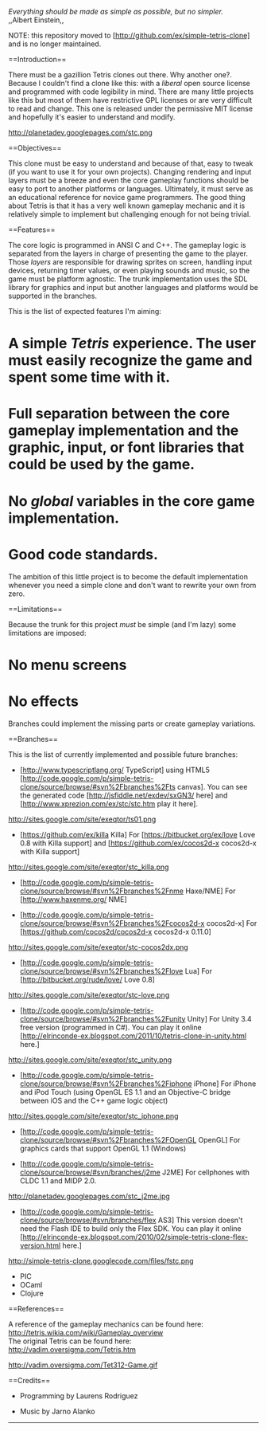 _Everything should be made as simple as possible, but no simpler._<br>
,,Albert Einstein,,

NOTE: this repository moved to [http://github.com/ex/simple-tetris-clone] and is no longer maintained.

==Introduction==

There must be a gazillion Tetris clones out there. Why another one?.
Because I couldn't find a clone like this: with a _liberal_ open source license and programmed with code legibility in mind. There are many little projects like this but most of them have restrictive GPL licenses or are very difficult to read and change. This one is released under the permissive MIT license and hopefully it's easier to understand and modify.

  http://planetadev.googlepages.com/stc.png

==Objectives==

This clone must be easy to understand and because of that, easy to tweak (if you want to use it for your own projects). Changing rendering and input layers must be a breeze and even the core gameplay functions should be easy to port to another platforms or languages.
Ultimately, it must serve as an educational reference for novice game programmers. The good thing about Tetris is that it has a very well known gameplay mechanic and it is relatively simple to implement but challenging enough for not being trivial.

==Features==

The core logic is programmed in ANSI C and C++. The gameplay logic is separated from the layers in charge of presenting the game to the player. Those _layers_ are responsible for drawing sprites on screen, handling input devices, returning timer values, or even playing sounds and music, so the game must be platform agnostic. The trunk implementation uses the SDL library for graphics and input but another languages and platforms would be supported in the branches.

This is the list of expected features I'm aiming:

  # A simple _Tetris_ experience. The user must easily recognize the game and spent some time with it.
  # Full separation between the core gameplay implementation and the graphic, input, or font libraries that could be used by the game.
  # No _global_ variables in the core game implementation.
  # Good code standards.

The ambition of this little project is to become the default implementation whenever you need a simple clone and don't want to rewrite your own from zero.

==Limitations==

Because the trunk for this project _must_ be simple (and I'm lazy) some limitations are imposed:

  # No menu screens
  # No effects

Branches could implement the missing parts or create gameplay variations.

==Branches==

This is the list of currently implemented and possible future branches:

  * [http://www.typescriptlang.org/ TypeScript] using HTML5 [http://code.google.com/p/simple-tetris-clone/source/browse/#svn%2Fbranches%2Fts canvas]. You can see the generated code [http://jsfiddle.net/exdev/sxGN3/ here] and [http://www.xprezion.com/ex/stc/stc.htm play it here].

  http://sites.google.com/site/exeqtor/ts01.png

  * [https://github.com/ex/killa Killa] For [https://bitbucket.org/ex/love Love 0.8 with Killa support] and [https://github.com/ex/cocos2d-x cocos2d-x with Killa support]

  http://sites.google.com/site/exeqtor/stc_killa.png

  * [http://code.google.com/p/simple-tetris-clone/source/browse/#svn%2Fbranches%2Fnme Haxe/NME] For [http://www.haxenme.org/ NME]

  * [http://code.google.com/p/simple-tetris-clone/source/browse/#svn%2Fbranches%2Fcocos2d-x cocos2d-x] For [https://github.com/cocos2d/cocos2d-x cocos2d-x 0.11.0]

  http://sites.google.com/site/exeqtor/stc-cocos2dx.png

  * [http://code.google.com/p/simple-tetris-clone/source/browse/#svn%2Fbranches%2Flove Lua] For [http://bitbucket.org/rude/love/ Love 0.8]

  http://sites.google.com/site/exeqtor/stc-love.png

  * [http://code.google.com/p/simple-tetris-clone/source/browse/#svn%2Fbranches%2Funity Unity] For Unity 3.4 free version (programmed in C#). You can play it online [http://elrinconde-ex.blogspot.com/2011/10/tetris-clone-in-unity.html here.]

  http://sites.google.com/site/exeqtor/stc_unity.png

  * [http://code.google.com/p/simple-tetris-clone/source/browse/#svn%2Fbranches%2Fiphone iPhone] For iPhone and iPod Touch (using OpenGL ES 1.1 and an Objective-C bridge between iOS and the C++ game logic object) 

  http://sites.google.com/site/exeqtor/stc_iphone.png

  * [http://code.google.com/p/simple-tetris-clone/source/browse/#svn%2Fbranches%2FOpenGL OpenGL] For graphics cards that support OpenGL 1.1 (Windows)

  * [http://code.google.com/p/simple-tetris-clone/source/browse/#svn/branches/j2me J2ME] For cellphones with CLDC 1.1 and MIDP 2.0.

  http://planetadev.googlepages.com/stc_j2me.jpg

  * [http://code.google.com/p/simple-tetris-clone/source/browse/#svn/branches/flex AS3] This version doesn't need the Flash IDE to build only the Flex SDK. You can play it online [http://elrinconde-ex.blogspot.com/2010/02/simple-tetris-clone-flex-version.html here.]

  http://simple-tetris-clone.googlecode.com/files/fstc.png

  * PIC
  * OCaml
  * Clojure

==References==

A reference of the gameplay mechanics can be found here:
http://tetris.wikia.com/wiki/Gameplay_overview<br>
The original Tetris can be found here:
http://vadim.oversigma.com/Tetris.htm

  http://vadim.oversigma.com/Tet312-Game.gif

==Credits==

  * Programming by Laurens Rodriguez

  * Music by Jarno Alanko

----

